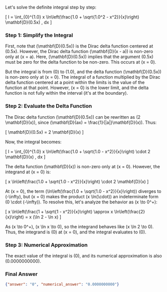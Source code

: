 Let's solve the definite integral step by step:

\[
I = \int_{0}^{1.0} x \ln\left(\frac{1.0 + \sqrt{1.0^2 - x^2}}{x}\right) \mathbf{D}(0.5x) \, dx
\]

### Step 1: Simplify the Integral
First, note that \(\mathbf{D}(0.5x)\) is the Dirac delta function centered at \(0.5x\). However, the Dirac delta function \(\mathbf{D}(x - a)\) is non-zero only at \(x = a\). Here, \(\mathbf{D}(0.5x)\) implies that the argument \(0.5x\) must be zero for the delta function to be non-zero. This occurs at \(x = 0\). 

But the integral is from \(0\) to \(1.0\), and the delta function \(\mathbf{D}(0.5x)\) is non-zero only at \(x = 0\). The integral of a function multiplied by the Dirac delta function centered at a point within the limits is the value of the function at that point. However, \(x = 0\) is the lower limit, and the delta function is not fully within the interval (it's at the boundary). 

### Step 2: Evaluate the Delta Function
The Dirac delta function \(\mathbf{D}(0.5x)\) can be rewritten as \(2 \mathbf{D}(x)\), since \(\mathbf{D}(ax) = \frac{1}{|a|}\mathbf{D}(x)\). Thus:

\[
\mathbf{D}(0.5x) = 2 \mathbf{D}(x)
\]

Now, the integral becomes:

\[
I = \int_{0}^{1.0} x \ln\left(\frac{1.0 + \sqrt{1.0 - x^2}}{x}\right) \cdot 2 \mathbf{D}(x) \, dx
\]

The delta function \(\mathbf{D}(x)\) is non-zero only at \(x = 0\). However, the integrand at \(x = 0\) is:

\[
x \ln\left(\frac{1.0 + \sqrt{1.0 - x^2}}{x}\right) \cdot 2 \mathbf{D}(x)
\]

At \(x = 0\), the term \(\ln\left(\frac{1.0 + \sqrt{1.0 - x^2}}{x}\right)\) diverges to \(-\infty\), but \(x = 0\) makes the product \(x \ln(\cdot)\) an indeterminate form \(0 \cdot (-\infty)\). To resolve this, let's analyze the behavior as \(x \to 0^+\):

\[
x \ln\left(\frac{1 + \sqrt{1 - x^2}}{x}\right) \approx x \ln\left(\frac{2}{x}\right) = x (\ln 2 - \ln x)
\]

As \(x \to 0^+\), \(x \ln x \to 0\), so the integrand behaves like \(x \ln 2 \to 0\). Thus, the integrand is \(0\) at \(x = 0\), and the integral evaluates to \(0\).

### Step 3: Numerical Approximation
The exact value of the integral is \(0\), and its numerical approximation is also \(0.0000000000\).

### Final Answer
```json
{"answer": "0", "numerical_answer": "0.0000000000"}
```